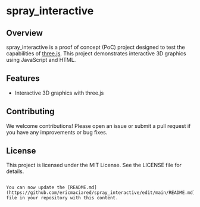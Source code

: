 # spray_interactive

## Overview
spray_interactive is a proof of concept (PoC) project designed to test the capabilities of [three.js](https://threejs.org/). This project demonstrates interactive 3D graphics using JavaScript and HTML.

## Features
- Interactive 3D graphics with three.js

## Contributing
We welcome contributions! Please open an issue or submit a pull request if you have any improvements or bug fixes.

## License
This project is licensed under the MIT License. See the LICENSE file for details.
```

You can now update the [README.md](https://github.com/ericmaciared/spray_interactive/edit/main/README.md) file in your repository with this content.
